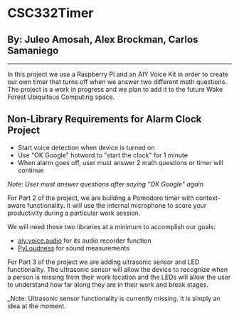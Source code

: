 # CSC332Timer

## By: Juleo Amosah, Alex Brockman, Carlos Samaniego

---

In this project we use a Raspberry Pi and an AIY Voice Kit in order to create our own timer that turns off when we answer two different math questions. The project is a work in progress and we plan to add it to the future Wake Forest Ubiquitous Computing space.

## Non-Library Requirements for Alarm Clock Project

- Start voice detection when device is turned on
- Use "OK Google" hotword to "start the clock" for 1 minute
- When alarm goes off, user must answer 2 math questions or timer will continue

_Note: User must answer questions after saying "OK Google" again_

For Part 2 of the project, we are building a Pomodoro timer with context-aware functionality. It will use the internal microphone to score your productivity during a particular work session.

We will need these two libraries at a minimum to accomplish our goals:

- [aiy.voice.audio](https://aiyprojects.readthedocs.io/en/latest/aiy.voice.audio.html) for its audio recorder function
- [PyLoudness](https://github.com/mr-rigden/pyloudness) for sound measurements

For Part 3 of the project we are adding ultrasonic sensor and LED functionality. The ultrasonic sensor will allow the device to recognize when a person is missing from their work location and the LEDs will allow the user to understand how far along they are in their work and break stages.

_Note: Ultrasonic sensor functionality is currently missing. It is simply an idea at the moment.
